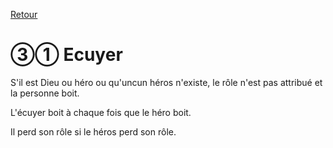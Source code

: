 [Retour](..)

# ③① Ecuyer
S'il est Dieu ou héro ou qu'uncun héros n'existe, le rôle n'est pas attribué et la personne boit.

L'écuyer boit à chaque fois que le héro boit.

Il perd son rôle si le héros perd son rôle.
